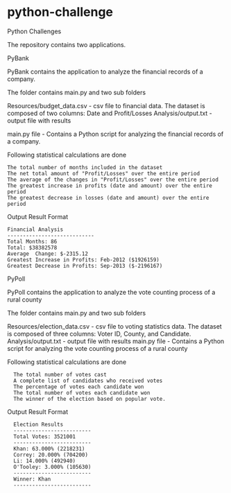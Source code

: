 # python-challenge
Python Challenges

The repository contains two applications.

PyBank 

PyBank contains the application to analyze the financial records of a company.


The folder contains main.py and two sub folders

Resources/budget_data.csv - csv file to financial data.  The dataset is composed of two columns: Date and Profit/Losses
Analysis/output.txt - output file with results

main.py file - Contains a Python script for analyzing the financial records of a company.  

  Following statistical calculations are done
 
    The total number of months included in the dataset
    The net total amount of "Profit/Losses" over the entire period
    The average of the changes in "Profit/Losses" over the entire period
    The greatest increase in profits (date and amount) over the entire period
    The greatest decrease in losses (date and amount) over the entire period


  Output Result Format
  
    Financial Analysis
    ----------------------------
    Total Months: 86
    Total: $38382578
    Average  Change: $-2315.12
    Greatest Increase in Profits: Feb-2012 ($1926159)
    Greatest Decrease in Profits: Sep-2013 ($-2196167)

 PyPoll
 
 PyPoll contains the application to analyze the vote counting process of a rural county

 
 The folder contains main.py and two sub folders

Resources/election_data.csv - csv file to voting statistics data.  The dataset is composed of three columns: Voter ID, County, and Candidate.
Analysis/output.txt - output file with results
main.py file - Contains a Python script for analyzing the vote counting process of a rural county

  Following statistical calculations are done
  
      The total number of votes cast
      A complete list of candidates who received votes
      The percentage of votes each candidate won
      The total number of votes each candidate won
      The winner of the election based on popular vote.
      
  Output Result Format
  
      Election Results
      -------------------------
      Total Votes: 3521001
      -------------------------
      Khan: 63.000% (2218231)
      Correy: 20.000% (704200)
      Li: 14.000% (492940)
      O'Tooley: 3.000% (105630)
      -------------------------
      Winner: Khan
      -------------------------

  
    






